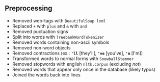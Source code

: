 ## Preprocessing
- Removed web-tags with `BeautifulSoup lxml`
- Replaced `+` with `plus` and `&` with `and`
- Removed puctuation signs
- Split into words with `TreebankWordTokenizer`
- Removed words containing non-ascii symbols
- Removed non-word objects
- Removed contractions (ex.: **`'ll`** [they'll], **`'ve`** [you've], **`'m`** [I'm])
- Transformed words to normal forms with `SnowballStemmer`
- Removed stopwords with english `nltk.corpus` (excluding _not_)
- Removed words that appear only once in the database (likely typos)
- Joined the words back into lines
